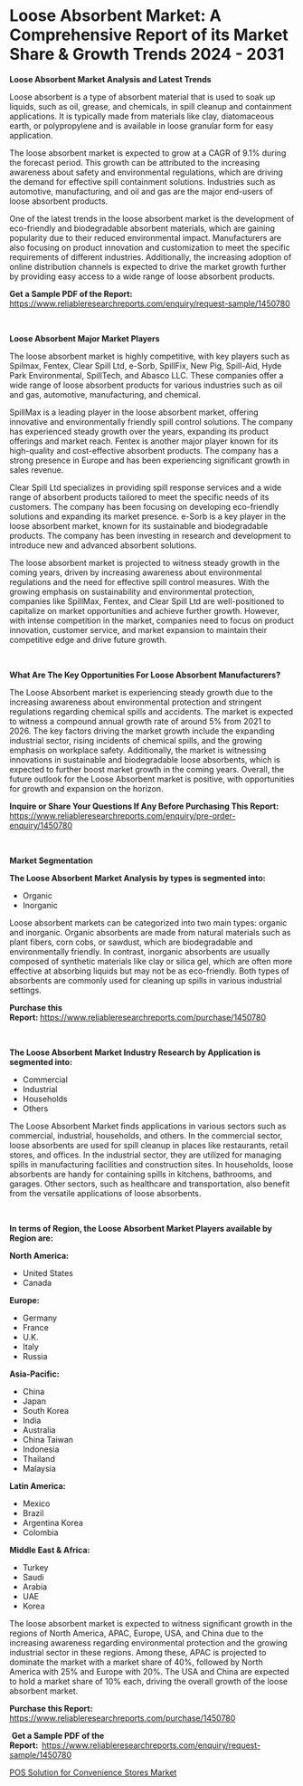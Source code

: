 <p><h1>Loose Absorbent Market: A Comprehensive Report of its Market Share & Growth Trends 2024 - 2031</h1></p><p><strong>Loose Absorbent Market Analysis and Latest Trends</strong></p>
<p><p>Loose absorbent is a type of absorbent material that is used to soak up liquids, such as oil, grease, and chemicals, in spill cleanup and containment applications. It is typically made from materials like clay, diatomaceous earth, or polypropylene and is available in loose granular form for easy application.</p><p>The loose absorbent market is expected to grow at a CAGR of 9.1% during the forecast period. This growth can be attributed to the increasing awareness about safety and environmental regulations, which are driving the demand for effective spill containment solutions. Industries such as automotive, manufacturing, and oil and gas are the major end-users of loose absorbent products.</p><p>One of the latest trends in the loose absorbent market is the development of eco-friendly and biodegradable absorbent materials, which are gaining popularity due to their reduced environmental impact. Manufacturers are also focusing on product innovation and customization to meet the specific requirements of different industries. Additionally, the increasing adoption of online distribution channels is expected to drive the market growth further by providing easy access to a wide range of loose absorbent products.</p></p>
<p><strong>Get a Sample PDF of the Report:&nbsp;</strong> <a href="https://www.reliableresearchreports.com/enquiry/request-sample/1450780">https://www.reliableresearchreports.com/enquiry/request-sample/1450780</a></p>
<p>&nbsp;</p>
<p><strong>Loose Absorbent Major Market Players</strong></p>
<p><p>The loose absorbent market is highly competitive, with key players such as Spilmax, Fentex, Clear Spill Ltd, e-Sorb, SpillFix, New Pig, Spill-Aid, Hyde Park Environmental, SpillTech, and Abasco LLC. These companies offer a wide range of loose absorbent products for various industries such as oil and gas, automotive, manufacturing, and chemical. </p><p>SpillMax is a leading player in the loose absorbent market, offering innovative and environmentally friendly spill control solutions. The company has experienced steady growth over the years, expanding its product offerings and market reach. Fentex is another major player known for its high-quality and cost-effective absorbent products. The company has a strong presence in Europe and has been experiencing significant growth in sales revenue.</p><p>Clear Spill Ltd specializes in providing spill response services and a wide range of absorbent products tailored to meet the specific needs of its customers. The company has been focusing on developing eco-friendly solutions and expanding its market presence. e-Sorb is a key player in the loose absorbent market, known for its sustainable and biodegradable products. The company has been investing in research and development to introduce new and advanced absorbent solutions.</p><p>The loose absorbent market is projected to witness steady growth in the coming years, driven by increasing awareness about environmental regulations and the need for effective spill control measures. With the growing emphasis on sustainability and environmental protection, companies like SpillMax, Fentex, and Clear Spill Ltd are well-positioned to capitalize on market opportunities and achieve further growth. However, with intense competition in the market, companies need to focus on product innovation, customer service, and market expansion to maintain their competitive edge and drive future growth.</p></p>
<p>&nbsp;</p>
<p><strong>What Are The Key Opportunities For Loose Absorbent Manufacturers?</strong></p>
<p><p>The Loose Absorbent market is experiencing steady growth due to the increasing awareness about environmental protection and stringent regulations regarding chemical spills and accidents. The market is expected to witness a compound annual growth rate of around 5% from 2021 to 2026. The key factors driving the market growth include the expanding industrial sector, rising incidents of chemical spills, and the growing emphasis on workplace safety. Additionally, the market is witnessing innovations in sustainable and biodegradable loose absorbents, which is expected to further boost market growth in the coming years. Overall, the future outlook for the Loose Absorbent market is positive, with opportunities for growth and expansion on the horizon.</p></p>
<p><strong>Inquire or Share Your Questions If Any Before Purchasing This Report:</strong> <a href="https://www.reliableresearchreports.com/enquiry/pre-order-enquiry/1450780">https://www.reliableresearchreports.com/enquiry/pre-order-enquiry/1450780</a></p>
<p>&nbsp;</p>
<p><strong>Market Segmentation</strong></p>
<p><strong>The Loose Absorbent Market Analysis by types is segmented into:</strong></p>
<p><ul><li>Organic</li><li>Inorganic</li></ul></p>
<p><p>Loose absorbent markets can be categorized into two main types: organic and inorganic. Organic absorbents are made from natural materials such as plant fibers, corn cobs, or sawdust, which are biodegradable and environmentally friendly. In contrast, inorganic absorbents are usually composed of synthetic materials like clay or silica gel, which are often more effective at absorbing liquids but may not be as eco-friendly. Both types of absorbents are commonly used for cleaning up spills in various industrial settings.</p></p>
<p><strong>Purchase this Report:&nbsp;</strong><a href="https://www.reliableresearchreports.com/purchase/1450780">https://www.reliableresearchreports.com/purchase/1450780</a></p>
<p>&nbsp;</p>
<p><strong>The Loose Absorbent Market Industry Research by Application is segmented into:</strong></p>
<p><ul><li>Commercial</li><li>Industrial</li><li>Households</li><li>Others</li></ul></p>
<p><p>The Loose Absorbent Market finds applications in various sectors such as commercial, industrial, households, and others. In the commercial sector, loose absorbents are used for spill cleanup in places like restaurants, retail stores, and offices. In the industrial sector, they are utilized for managing spills in manufacturing facilities and construction sites. In households, loose absorbents are handy for containing spills in kitchens, bathrooms, and garages. Other sectors, such as healthcare and transportation, also benefit from the versatile applications of loose absorbents.</p></p>
<p>&nbsp;</p>
<p><strong>In terms of Region, the Loose Absorbent Market Players available by Region are:</strong></p>
<p>
    <p> <strong> North America: </strong>
        <ul>
            <li>United States</li>
            <li>Canada</li>
        </ul>
        </p> 
    <p> <strong> Europe: </strong>
        <ul>
            <li>Germany</li>
            <li>France</li>
            <li>U.K.</li>
            <li>Italy</li>
            <li>Russia</li>
        </ul>
        </p> 
    <p> <strong> Asia-Pacific: </strong>
        <ul>
            <li>China</li>
            <li>Japan</li>
            <li>South Korea</li>
            <li>India</li>
            <li>Australia</li>
            <li>China Taiwan</li>
            <li>Indonesia</li>
            <li>Thailand</li>
            <li>Malaysia</li>
        </ul>
        </p> 
    <p> <strong> Latin America: </strong>
        <ul>
            <li>Mexico</li>
            <li>Brazil</li>
            <li>Argentina Korea</li>
            <li>Colombia</li>
        </ul>
        </p> 
    <p> <strong> Middle East & Africa: </strong>
        <ul>
            <li>Turkey</li>
            <li>Saudi</li>
            <li>Arabia</li>
            <li>UAE</li>
            <li>Korea</li>
        </ul>
    </p>
    </p>
<p><p>The loose absorbent market is expected to witness significant growth in the regions of North America, APAC, Europe, USA, and China due to the increasing awareness regarding environmental protection and the growing industrial sector in these regions. Among these, APAC is projected to dominate the market with a market share of 40%, followed by North America with 25% and Europe with 20%. The USA and China are expected to hold a market share of 10% each, driving the overall growth of the loose absorbent market.</p></p>
<p><strong>Purchase this Report: </strong><a href="https://www.reliableresearchreports.com/purchase/1450780">https://www.reliableresearchreports.com/purchase/1450780</a></p>
<p>&nbsp;<strong>Get a Sample PDF of the Report:&nbsp;&nbsp;</strong><a href="https://www.reliableresearchreports.com/enquiry/request-sample/1450780">https://www.reliableresearchreports.com/enquiry/request-sample/1450780</a></p>
<p><strong></strong></p>
<p><p><a href="https://artistic-helicopter-ca9.notion.site/POS-Solution-for-Convenience-Stores-Market-Size-Growing-and-Forecasted-for-period-from-2024-2031-a-b13f4364274e409391e5ccafb82954a2">POS Solution for Convenience Stores Market</a></p></p>